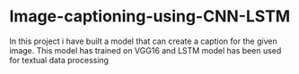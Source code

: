 # Image-captioning-using-CNN-LSTM

In this project i have built a model that can create  a caption for the given image. This model has trained on VGG16 and LSTM model has been used for 
textual data processing
